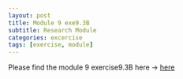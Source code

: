 ```yaml
---
layout: post
title: Module 9 exe9.3B
subtitle: Research Module
categories: excercise
tags: [exercise, module]
---
```


[docs]: https://sudeshnaidoo.github.io/assets/pdf/Exa9_3B(Complete).xlsx

Please find the module 9 exercise9.3B here -> [here][docs]
